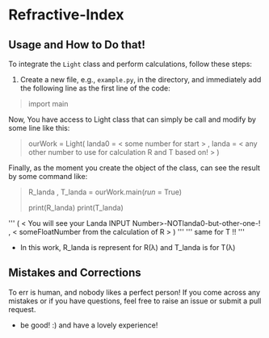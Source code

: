 # Refractive-Index




## Usage and How to Do that!

To integrate the `Light` class and perform calculations, follow these steps:


1. Create a new file, e.g., `example.py`, in the directory, and immediately add the following line as the first line of the code:


>   import main


Now, You have access to Light class that can simply be call and modify by some line like this:

>   ourWork = Light( landa0 = < some number for start > , landa = < any other number to use for calculation R and T based on! > )


Finally, as the moment you create the object of the class, can see the result by some command like:


>   R_landa , T_landa = ourWork.main(_run_ = True)
>
>   print(R_landa)
>   print(T_landa)

''' ( < You will see your Landa INPUT Number>-NOTlanda0-but-other-one-! ,  < someFloatNumber from the calculation of R > ) '''
''' same for T !! '''


* In this work, R_landa is represent for R(λ) and T_landa is for T(λ)




## Mistakes and Corrections

To err is human, and nobody likes a perfect person! If you come across any mistakes or if you have questions, feel free to raise an issue or submit a pull request.



* be good! :) and have a lovely experience!
